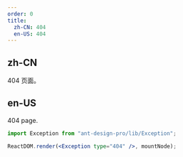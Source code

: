 ```yaml
---
order: 0
title:
  zh-CN: 404
  en-US: 404
---
```


## zh-CN

404 页面。

## en-US

404 page.

```jsx
import Exception from "ant-design-pro/lib/Exception";

ReactDOM.render(<Exception type="404" />, mountNode);
```

